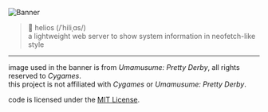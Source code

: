 ![Banner](https://p.ihateani.me/yezknxeh.png)

> 🐴 helios (/ˈhiliˌɑs/)<br />
> a lightweight web server to show system information in neofetch-like style

---

image used in the banner is from *Umamusume: Pretty Derby*, all rights reserved to *Cygames*.<br />
this project is not affiliated with *Cygames* or *Umamusume: Pretty Derby*.

code is licensed under the [MIT License](LICENSE).
